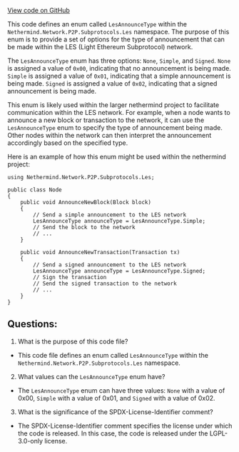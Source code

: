 [View code on GitHub](https://github.com/nethermindeth/nethermind/Nethermind.Network/P2P/Subprotocols/Les/LesAnnounceType.cs)

This code defines an enum called `LesAnnounceType` within the `Nethermind.Network.P2P.Subprotocols.Les` namespace. The purpose of this enum is to provide a set of options for the type of announcement that can be made within the LES (Light Ethereum Subprotocol) network.

The `LesAnnounceType` enum has three options: `None`, `Simple`, and `Signed`. `None` is assigned a value of `0x00`, indicating that no announcement is being made. `Simple` is assigned a value of `0x01`, indicating that a simple announcement is being made. `Signed` is assigned a value of `0x02`, indicating that a signed announcement is being made.

This enum is likely used within the larger nethermind project to facilitate communication within the LES network. For example, when a node wants to announce a new block or transaction to the network, it can use the `LesAnnounceType` enum to specify the type of announcement being made. Other nodes within the network can then interpret the announcement accordingly based on the specified type.

Here is an example of how this enum might be used within the nethermind project:

```
using Nethermind.Network.P2P.Subprotocols.Les;

public class Node
{
    public void AnnounceNewBlock(Block block)
    {
        // Send a simple announcement to the LES network
        LesAnnounceType announceType = LesAnnounceType.Simple;
        // Send the block to the network
        // ...
    }

    public void AnnounceNewTransaction(Transaction tx)
    {
        // Send a signed announcement to the LES network
        LesAnnounceType announceType = LesAnnounceType.Signed;
        // Sign the transaction
        // Send the signed transaction to the network
        // ...
    }
}
```
## Questions: 
 1. What is the purpose of this code file?
- This code file defines an enum called `LesAnnounceType` within the `Nethermind.Network.P2P.Subprotocols.Les` namespace.

2. What values can the `LesAnnounceType` enum have?
- The `LesAnnounceType` enum can have three values: `None` with a value of 0x00, `Simple` with a value of 0x01, and `Signed` with a value of 0x02.

3. What is the significance of the SPDX-License-Identifier comment?
- The SPDX-License-Identifier comment specifies the license under which the code is released. In this case, the code is released under the LGPL-3.0-only license.